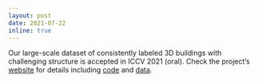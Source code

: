 ```yaml
---
layout: post
date: 2021-07-22
inline: true
---
```


Our large-scale dataset of consistently labeled 3D buildings with challenging structure is accepted in ICCV 2021 (oral).
Check the project’s [website](https://buildingnet.org/) for details including [code](https://github.com/buildingnet/buildingnet_dataset) 
and [data](https://forms.gle/jFQpoRzRkrTCaTzX8).
